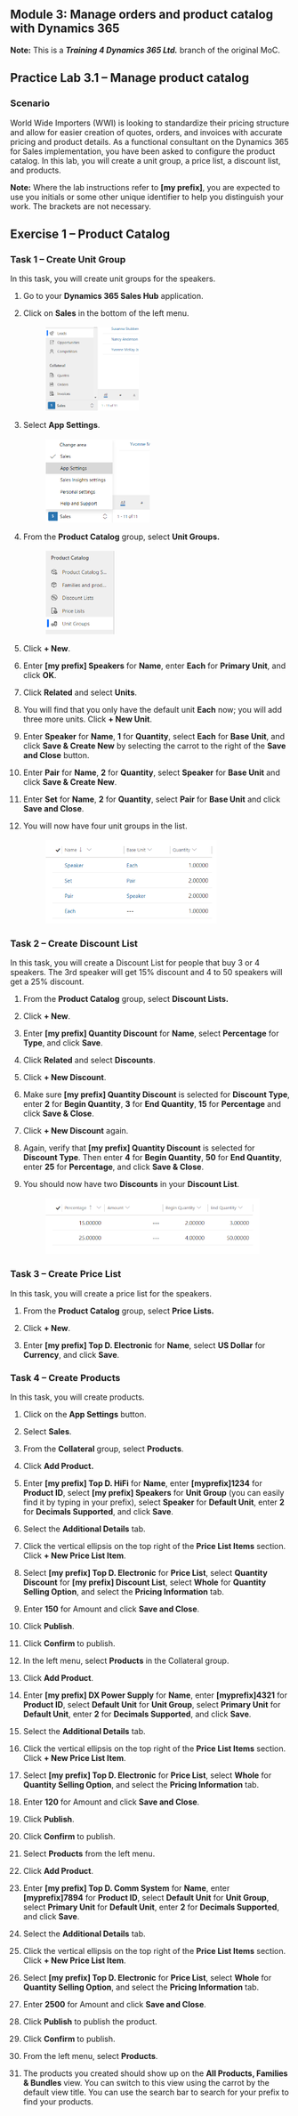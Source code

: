 ## Module 3: Manage orders and product catalog with Dynamics 365

**Note:** This is a **_Training 4 Dynamics 365 Ltd._** branch of the original MoC.

## Practice Lab 3.1 – Manage product catalog

### Scenario

World Wide Importers (WWI) is looking to standardize their pricing structure and allow for easier creation of quotes, orders, and invoices with accurate pricing and product details. As a functional consultant on the Dynamics 365 for Sales implementation, you have been asked to configure the product catalog. In this lab, you will create a unit group, a price list, a discount list, and products.

**Note:** Where the lab instructions refer to **[my prefix]**, you are expected to use you initials or some other unique identifier to help you distinguish your work. The brackets are not necessary. 

## Exercise 1 – Product Catalog

### Task 1 – Create Unit Group
<!--
![Site Map](https://raw.githubusercontent.com/JamieElls/MB-210-Dynamics365forSales/jamie-testing-b2/Allfiles/Resources/LAB%5BMB-210%5D_M03Lab01_Manage_Product_Catalog/SiteMapSwitch.PNG)
-->
<!--
![Site Map - App Settings](https://raw.githubusercontent.com/JamieElls/MB-210-Dynamics365forSales/jamie-testing-b2/Allfiles/Resources/LAB%5BMB-210%5D_M03Lab01_Manage_Product_Catalog/SiteMapAppSettings.PNG)
-->
In this task, you will create unit groups for the speakers.

1. Go to your **Dynamics 365 Sales Hub** application.

1. Click on **Sales** in the bottom of the left menu.
    <br><br>
        <img 
            alt="Site Map Switch"
            hspace="40px" 
            height="150" 
            src="https://raw.githubusercontent.com/JamieElls/MB-210-Dynamics365forSales/jamie-testing-b2/Allfiles/Resources/LAB%5BMB-210%5D_M03Lab01_Manage_Product_Catalog/SiteMapSwitch.PNG"
        >

1. Select **App Settings**.
    <br><br>
        <img 
            alt="Site Map - App Settings"
            hspace="40px" 
            height="150" 
            src="https://raw.githubusercontent.com/JamieElls/MB-210-Dynamics365forSales/jamie-testing-b2/Allfiles/Resources/LAB%5BMB-210%5D_M03Lab01_Manage_Product_Catalog/SiteMapAppSettings.PNG"
        >

1. From the **Product Catalog** group, select **Unit Groups.**
    <br><br>
        <img 
            alt="Site map - Unit Groups"
            hspace="40px" 
            height="150" 
            src="https://raw.githubusercontent.com/JamieElls/MB-210-Dynamics365forSales/jamie-testing/Allfiles/Resources/LAB%5BMB-210%5D_M03Lab01_Manage_Product_Catalog/SiteMapSettingsUnitGroups.PNG"
        >

1. Click **+ New**.

1. Enter **[my prefix] Speakers** for **Name**, enter **Each** for **Primary Unit**, and click **OK**.

1. Click **Related** and select **Units**.

1. You will find that you only have the default unit **Each** now; you will add three more units. Click **+ New Unit**.

1. Enter **Speaker** for **Name**, **1** for **Quantity**, select **Each** for **Base Unit**, and click **Save & Create New** by selecting the carrot to the right of the **Save and Close** button.

1. Enter **Pair** for **Name**, **2** for **Quantity**, select **Speaker** for **Base Unit** and click **Save & Create New**.

1. Enter **Set** for **Name**, **2** for **Quantity**, select **Pair** for **Base Unit** and click **Save and Close**.

1. You will now have four unit groups in the list.
    <br><br>
        <img
            alt="Created Unit Group Units" 
            hspace="40px" 
            height="150" 
            src="https://raw.githubusercontent.com/JamieElls/MB-210-Dynamics365forSales/jamie-testing/Allfiles/Resources/LAB%5BMB-210%5D_M03Lab01_Manage_Product_Catalog/UnitGroupUnits.PNG"
        >


### Task 2 – Create Discount List

In this task, you will create a Discount List for people that buy 3 or 4 speakers. The 3rd speaker will get 15% discount and 4 to 50 speakers will get a 25% discount.

1. From the **Product Catalog** group, select **Discount Lists.**

1. Click **+ New**.

1. Enter **[my prefix] Quantity Discount** for **Name**, select **Percentage** for **Type**, and click **Save**.

1. Click **Related** and select **Discounts**.

1. Click **+ New Discount**.

1. Make sure **[my prefix] Quantity Discount** is selected for **Discount Type**, enter **2** for **Begin Quantity**, **3** for **End Quantity**, **15** for **Percentage** and click **Save & Close**.

1. Click **+ New Discount** again.

1. Again, verify that **[my prefix] Quantity Discount** is selected for **Discount Type**. Then enter **4** for **Begin Quantity**, **50** for **End Quantity**, enter **25** for **Percentage**, and click **Save & Close**.

1. You should now have two **Discounts** in your **Discount List**.
    <br><br>
        <img
            alt="Discounts" 
            hspace="40px" 
            height="100" 
            src="https://raw.githubusercontent.com/JamieElls/MB-210-Dynamics365forSales/jamie-testing/Allfiles/Resources/LAB%5BMB-210%5D_M03Lab01_Manage_Product_Catalog/DiscountListDiscounts.PNG"
        >

### Task 3 – Create Price List

In this task, you will create a price list for the speakers.

1. From the **Product Catalog** group, select **Price Lists.**

1. Click **+ New**.

1. Enter **[my prefix] Top D. Electronic** for **Name**, select **US Dollar** for **Currency**, and click **Save**.

### Task 4 – Create Products

In this task, you will create products.

1. Click on the **App Settings** button.

1. Select **Sales**.

1. From the **Collateral** group, select **Products**.

1. Click **Add Product.**

1. Enter **[my prefix] Top D. HiFi** for **Name**, enter **[myprefix]1234** for **Product ID**, select **[my prefix] Speakers** for **Unit Group** (you can easily find it by typing in your prefix), select **Speaker** for **Default Unit**, enter **2** for **Decimals Supported**, and click **Save**.

1. Select the **Additional Details** tab.

1. Click the vertical ellipsis on the top right of the **Price List Items** section. Click **+ New Price List Item**.

1. Select **[my prefix] Top D. Electronic** for **Price List**, select **Quantity Discount** for **[my prefix] Discount List**, select **Whole** for **Quantity Selling Option**, and select the **Pricing Information** tab.

1. Enter **150** for Amount and click **Save and Close**.

1. Click **Publish**.

1. Click **Confirm** to publish.

1. In the left menu, select **Products** in the Collateral group.

1. Click **Add Product**.

1. Enter **[my prefix] DX Power Supply** for **Name**, enter **[myprefix]4321** for **Product ID**, select **Default Unit** for **Unit Group**, select **Primary Unit** for **Default Unit**, enter **2** for **Decimals Supported**, and click **Save**.

1. Select the **Additional Details** tab.

1. Click the vertical ellipsis on the top right of the **Price List Items** section. Click **+ New Price List Item**.

1. Select **[my prefix] Top D. Electronic** for **Price List**, select **Whole** for **Quantity Selling Option**, and select the **Pricing Information** tab.

1. Enter **120** for Amount and click **Save and Close**.

1. Click **Publish**.

1. Click **Confirm** to publish.

1. Select **Products** from the left menu.

1. Click **Add Product**.

1. Enter **[my prefix] Top D. Comm System** for **Name**, enter **[myprefix]7894** for **Product ID**, select **Default Unit** for **Unit Group**, select **Primary Unit** for **Default Unit**, enter **2** for **Decimals Supported**, and click **Save**.

1. Select the **Additional Details** tab.

1. Click the vertical ellipsis on the top right of the **Price List Items** section. Click **+ New Price List Item**.

1. Select **[my prefix] Top D. Electronic** for **Price List**, select **Whole** for **Quantity Selling Option**, and select the **Pricing Information** tab.

1. Enter **2500** for Amount and click **Save and Close**.

1. Click **Publish** to publish the product.

1. Click **Confirm** to publish.

1. From the left menu, select **Products**.

1. The products you created should show up on the **All Products, Families & Bundles** view. You can switch to this view using the carrot by the default view title. You can use the search bar to search for your prefix to find your products.
